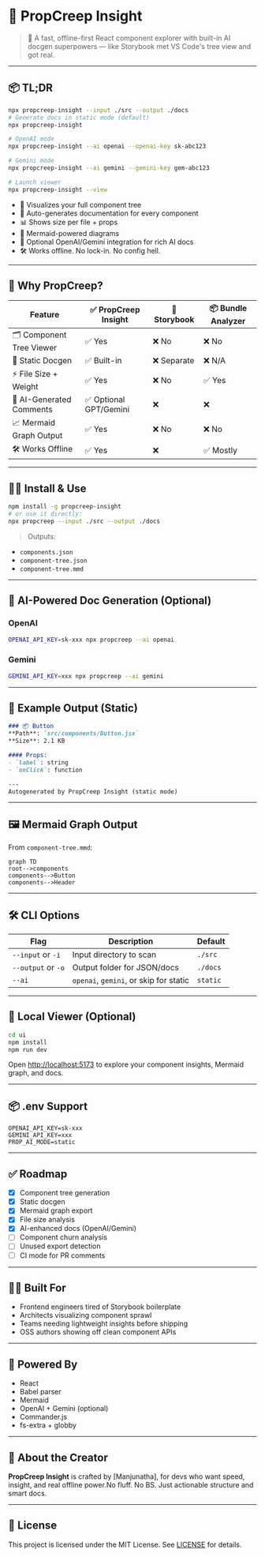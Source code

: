 # 🚀 PropCreep Insight

> 🔎 A fast, offline-first React component explorer with built-in AI docgen superpowers — like Storybook met VS Code's tree view and got real.

---

## 📦 TL;DR

```bash
npx propcreep-insight --input ./src --output ./docs
# Generate docs in static mode (default)
npx propcreep-insight

# OpenAI mode
npx propcreep-insight --ai openai --openai-key sk-abc123

# Gemini mode
npx propcreep-insight --ai gemini --gemini-key gem-abc123

# Launch viewer
npx propcreep-insight --view
```

- 📁 Visualizes your full component tree  
- 🧠 Auto-generates documentation for every component  
- 📊 Shows size per file + props  
- 🧬 Mermaid-powered diagrams  
- 🤖 Optional OpenAI/Gemini integration for rich AI docs  
- 🛠 Works offline. No lock-in. No config hell.

---

## 🎯 Why PropCreep?

| Feature                   | ✅ PropCreep Insight | 🧸 Storybook | 📦 Bundle Analyzer |
|---------------------------|----------------------|--------------|--------------------|
| 🗂 Component Tree Viewer   | ✅ Yes                | ❌ No         | ❌ No               |
| 📜 Static Docgen           | ✅ Built-in           | ❌ Separate   | ❌ N/A              |
| ⚡ File Size + Weight      | ✅ Yes                | ❌ No         | ✅ Yes              |
| 🔁 AI-Generated Comments   | ✅ Optional GPT/Gemini| ❌            | ❌                  |
| 📈 Mermaid Graph Output    | ✅ Yes                | ❌ No         | ❌ No               |
| 🛠 Works Offline           | ✅ Yes                | ❌            | ✅ Mostly           |

---

## 🧑‍💻 Install & Use

```bash
npm install -g propcreep-insight
# or use it directly:
npx propcreep --input ./src --output ./docs
```

> Outputs:

- `components.json`
- `component-tree.json`
- `component-tree.mmd`

---

## 🧠 AI-Powered Doc Generation (Optional)

### OpenAI

```bash
OPENAI_API_KEY=sk-xxx npx propcreep --ai openai
```

### Gemini

```bash
GEMINI_API_KEY=xxx npx propcreep --ai gemini
```

---

## 🧾 Example Output (Static)

```markdown
### 📦 Button
**Path**: `src/components/Button.jsx`  
**Size**: 2.1 KB

#### Props:
- `label`: string  
- `onClick`: function  

---
Autogenerated by PropCreep Insight (static mode)
```

---

## 🖼 Mermaid Graph Output

From `component-tree.mmd`:

```mermaid
graph TD
root-->components
components-->Button
components-->Header
```

---

## 🛠 CLI Options

| Flag             | Description                                 | Default          |
|------------------|---------------------------------------------|------------------|
| `--input` or `-i` | Input directory to scan                    | `./src`          |
| `--output` or `-o`| Output folder for JSON/docs                | `./docs`         |
| `--ai`           | `openai`, `gemini`, or skip for static      | `static`         |

---

## 🧠 Local Viewer (Optional)

```bash
cd ui
npm install
npm run dev
```

Open [http://localhost:5173](http://localhost:5173) to explore your component insights, Mermaid graph, and docs.

---

## 📦 .env Support

```env
OPENAI_API_KEY=sk-xxx
GEMINI_API_KEY=xxx
PROP_AI_MODE=static
```

---

## ✅ Roadmap

- [x] Component tree generation  
- [x] Static docgen  
- [x] Mermaid graph export  
- [x] File size analysis  
- [x] AI-enhanced docs (OpenAI/Gemini)  
- [ ] Component churn analysis  
- [ ] Unused export detection  
- [ ] CI mode for PR comments  

---

## 👨‍💻 Built For

- Frontend engineers tired of Storybook boilerplate  
- Architects visualizing component sprawl  
- Teams needing lightweight insights before shipping  
- OSS authors showing off clean component APIs  

---

## 🧠 Powered By

- React  
- Babel parser  
- Mermaid  
- OpenAI + Gemini (optional)  
- Commander.js  
- fs-extra + globby  

---

## 🧙 About the Creator

**PropCreep Insight** is crafted by [Manjunatha], for devs who want speed, insight, and real offline power.No fluff. No BS. Just actionable structure and smart docs.

---

## 📜 License

This project is licensed under the
MIT License. See [LICENSE](./LICENSE) for details.
